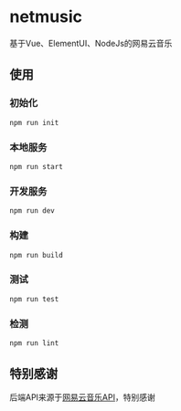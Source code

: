 # netmusic

基于Vue、ElementUI、NodeJs的网易云音乐

## 使用

### 初始化
```shell
npm run init
```

### 本地服务
```shell
npm run start
```

### 开发服务
```shell
npm run dev
```

### 构建
```shell
npm run build
```

### 测试
```shell
npm run test
```

### 检测
```shell
npm run lint
```

## 特别感谢

后端API来源于[网易云音乐API](https://binaryify.github.io/NeteaseCloudMusicApi/#/)，特别感谢
